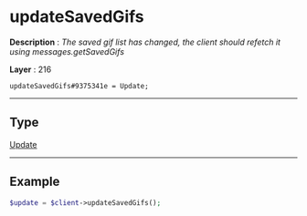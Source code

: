 # updateSavedGifs

**Description** : *The saved gif list has changed, the client should refetch it using messages\.getSavedGifs*

**Layer** : 216

```tl
updateSavedGifs#9375341e = Update;
```

---

## Type

[Update](type/Update)

---

## Example

```php
$update = $client->updateSavedGifs();
```